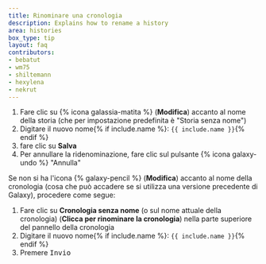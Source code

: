 ```yaml
---
title: Rinominare una cronologia
description: Explains how to rename a history
area: histories
box_type: tip
layout: faq
contributors:
- bebatut
- wm75
- shiltemann
- hexylena
- nekrut
---
```



1. Fare clic su {% icona galassia-matita %} (**Modifica**) accanto al nome della storia (che per impostazione predefinita è "Storia senza nome")
2. Digitare il nuovo nome{% if include.name %}: `{{ include.name }}`{% endif %}
3. fare clic su **Salva**
4. Per annullare la ridenominazione, fare clic sul pulsante {% icona galaxy-undo %} "Annulla"

Se non si ha l'icona {% galaxy-pencil %} (**Modifica**) accanto al nome della cronologia (cosa che può accadere se si utilizza una versione precedente di Galaxy), procedere come segue:

1. Fare clic su **Cronologia senza nome** (o sul nome attuale della cronologia) (**Clicca per rinominare la cronologia**) nella parte superiore del pannello della cronologia
2. Digitare il nuovo nome{% if include.name %}: `{{ include.name }}`{% endif %}
3. Premere <kbd>Invio</kbd>

